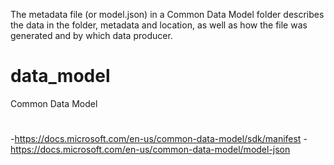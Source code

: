 The metadata file (or model.json) in a Common Data Model folder describes the data in the folder, metadata and location, as well as how the file was generated and by which data producer.


# data_model
Common Data Model 

# 
-https://docs.microsoft.com/en-us/common-data-model/sdk/manifest 
-https://docs.microsoft.com/en-us/common-data-model/model-json
